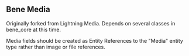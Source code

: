 ## Bene Media

Originally forked from Lightning Media. Depends on several classes in bene_core at this time.

Media fields should be created as Entity References to the "Media" entity type rather than image or file references.
